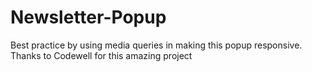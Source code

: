 # Newsletter-Popup
Best practice by using media queries in making this popup responsive. Thanks to Codewell for this amazing project
